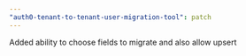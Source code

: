 ```yaml
---
"auth0-tenant-to-tenant-user-migration-tool": patch
---
```


Added ability to choose fields to migrate and also allow upsert
